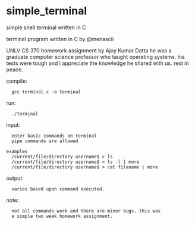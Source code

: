# simple_terminal
simple shell terminal written in C

terminal program written in C by @menascii
   
   UNLV CS 370 homework assignment by Ajoy Kumar Datta
   he was a graduate computer science professor who taught
   operating systems. his tests were tough and i appreciate 
   the knowledge he shared with us. rest in peace.
     
   compile:
   
      gcc terminal.c -o terminal

   run:
   
      ./terminal

  input:
  
      enter basic commands on terminal
      pipe commands are allowed

    examples
      /current/file/directory username$ > ls
      /current/file/directory username$ > ls -l | more
      /current/file/directory username$ > cat filename | more

   output:
   
      varies based upon command executed.  

   note: 
   
      not all commands work and there are minor bugs. this was 
      a simple two week homework assignment.
